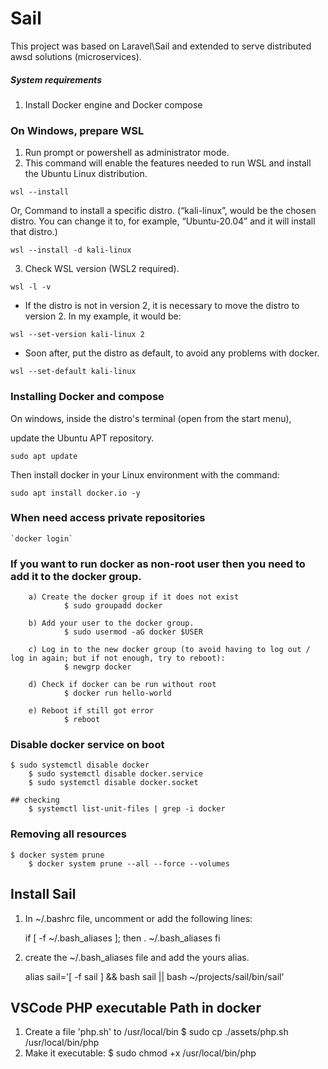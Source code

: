 # Sail

This project was based on Laravel\Sail and extended to serve distributed awsd solutions (microservices).

##### System requirements

1) Install Docker engine and Docker compose

### On Windows, prepare WSL

1) Run prompt or powershell as administrator mode.
2) This command will enable the features needed to run WSL and install the Ubuntu Linux distribution.

`wsl --install`

Or, Command to install a specific distro. (“kali-linux”, would be the chosen distro. You can change it to, for example, “Ubuntu-20.04” and it will install that distro.)

`wsl --install -d kali-linux`

3) Check WSL version (WSL2 required).

`wsl -l -v`

- If the distro is not in version 2, it is necessary to move the distro to version 2. In my example, it would be:

`wsl --set-version kali-linux 2`

- Soon after, put the distro as default, to avoid any problems with docker.

`wsl --set-default kali-linux`

### Installing Docker and compose

On windows, inside the distro's terminal (open from the start menu),

update the Ubuntu APT repository.

`sudo apt update`

Then install docker in your Linux environment with the command:

`sudo apt install docker.io -y`

### When need access private repositories

    `docker login`

### If you want to run docker as non-root user then you need to add it to the docker group.

        a) Create the docker group if it does not exist
                $ sudo groupadd docker

        b) Add your user to the docker group.
                $ sudo usermod -aG docker $USER

        c) Log in to the new docker group (to avoid having to log out / log in again; but if not enough, try to reboot):
                $ newgrp docker

        d) Check if docker can be run without root
                $ docker run hello-world

        e) Reboot if still got error
                $ reboot

### Disable docker service on boot

    $ sudo systemctl disable docker
        $ sudo systemctl disable docker.service
        $ sudo systemctl disable docker.socket

    ## checking
        $ systemctl list-unit-files | grep -i docker

### Removing all resources

    $ docker system prune
        $ docker system prune --all --force --volumes

## Install Sail

1) In ~/.bashrc file, uncomment or add the following lines:

   if [ -f ~/.bash_aliases ]; then
   . ~/.bash_aliases
   fi
2) create the ~/.bash_aliases file and add the yours alias.

   alias sail='[ -f sail ] && bash sail || bash ~/projects/sail/bin/sail'

## VSCode PHP executable Path in docker

1) Create a file 'php.sh' to /usr/local/bin
   $ sudo cp ./assets/php.sh /usr/local/bin/php
2) Make it executable:
   $ sudo chmod +x /usr/local/bin/php
